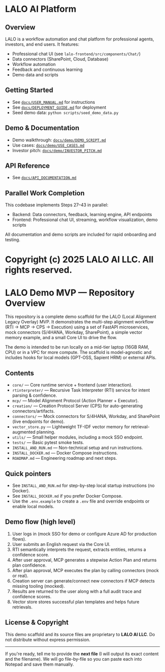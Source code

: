 # LALO AI Platform

## Overview
LALO is a workflow automation and chat platform for professional agents, investors, and end users. It features:
- Professional chat UI (see `lalo-frontend/src/components/Chat/`)
- Data connectors (SharePoint, Cloud, Database)
- Workflow automation
- Feedback and continuous learning
- Demo data and scripts

## Getting Started
- See [`docs/USER_MANUAL.md`](docs/USER_MANUAL.md) for instructions
- See [`docs/DEPLOYMENT_GUIDE.md`](docs/DEPLOYMENT_GUIDE.md) for deployment
- Seed demo data: `python scripts/seed_demo_data.py`

## Demo & Documentation
- Demo walkthrough: [`docs/demo/DEMO_SCRIPT.md`](docs/demo/DEMO_SCRIPT.md)
- Use cases: [`docs/demo/USE_CASES.md`](docs/demo/USE_CASES.md)
- Investor pitch: [`docs/demo/INVESTOR_PITCH.md`](docs/demo/INVESTOR_PITCH.md)

## API Reference
- See [`docs/API_DOCUMENTATION.md`](docs/API_DOCUMENTATION.md)

## Parallel Work Completion
This codebase implements Steps 27–43 in parallel:
- Backend: Data connectors, feedback, learning engine, API endpoints
- Frontend: Professional chat UI, streaming, workflow visualization, demo scripts

All documentation and demo scripts are included for rapid onboarding and testing.
# Copyright (c) 2025 LALO AI LLC. All rights reserved.

# LALO Demo MVP — Repository Overview

This repository is a complete demo scaffold for the LALO (Local Alignment Legacy Overlay) MVP.
It demonstrates the multi-step alignment workflow (RTI → MCP → CPS → Execution) using a set of
FastAPI microservices, mock connectors (S/4HANA, Workday, SharePoint), a simple vector memory
example, and a small Core UI to drive the flow.

The demo is intended to be run locally on a mid-tier laptop (16GB RAM, CPU) or in a VPC for more
compute. The scaffold is model-agnostic and includes hooks for local models (GPT-OSS, Sapient HRM)
or external APIs.

## Contents

- `core/` — Core runtime service + frontend (user interaction).
- `rtinterpreter/` — Recursive Task Interpreter (RTI) service for intent parsing & confidence.
- `mcp/` — Model Alignment Protocol (Action Planner + Executor).
- `creation/` — Creation Protocol Server (CPS) for auto-generating connectors/artifacts.
- `connectors/` — Mock connectors for S/4HANA, Workday, and SharePoint (live endpoints for demo).
- `vector_store.py` — Lightweight TF-IDF vector memory for retrieval-augmented planning.
- `utils/` — Small helper modules, including a mock SSO endpoint.
- `tests/` — Basic pytest smoke tests.
- `INSTALL_AND_RUN.md` — Non-technical setup and run instructions.
- `INSTALL_DOCKER.md` — Docker Compose instructions.
- `ROADMAP.md` — Engineering roadmap and next steps.

## Quick pointers

- See `INSTALL_AND_RUN.md` for step-by-step local startup instructions (no Docker).
- See `INSTALL_DOCKER.md` if you prefer Docker Compose.
- Use the `.env.example` to create a `.env` file and override endpoints or enable local models.

## Demo flow (high level)

1. User logs in (mock SSO for demo or configure Azure AD for production flows).
2. User submits an English request via the Core UI.
3. RTI semantically interprets the request, extracts entities, returns a confidence score.
4. After user approval, MCP generates a stepwise Action Plan and returns plan confidence.
5. After plan approval, MCP executes the plan by calling connectors (mock or real).
6. Creation server can generate/connect new connectors if MCP detects missing tooling (mocked).
7. Results are returned to the user along with a full audit trace and confidence scores.
8. Vector store stores successful plan templates and helps future retrievals.

## License & Copyright

This demo scaffold and its source files are proprietary to **LALO AI LLC**.
Do not distribute without express permission.

---

If you're ready, tell me to provide the **next file** (I will output its exact content and the filename). We will go file-by-file so you can paste each into Notepad and save them manually.
